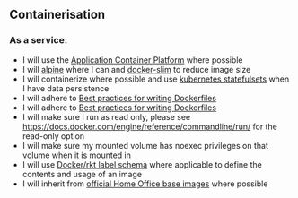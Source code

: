 ## Containerisation

### As a service:


* I will use the [Application Container Platform](https://github.com/UKHomeOffice/application-container-platform) where possible
* I will [alpine](https://hub.docker.com/_/alpine/) where I can and  [docker-slim](https://github.com/docker-slim/docker-slim) to reduce image size
* I will containerize where possible and use [kubernetes statefulsets](https://kubernetes.io/docs/concepts/workloads/controllers/statefulset/) when I have data persistence
* I will adhere to [Best practices for writing Dockerfiles](https://docs.docker.com/engine/userguide/eng-image/dockerfile_best-practices/)
* I will adhere to [Best practices for writing Dockerfiles](https://docs.docker.com/engine/userguide/eng-image/dockerfile_best-practices/)
* I will make sure I run as read only, please see https://docs.docker.com/engine/reference/commandline/run/ for the read-only option
* I will make sure my mounted volume has noexec privileges on that volume when it is mounted in
* I will use [Docker/rkt label schema](http://label-schema.org/rc1/) where applicable to define the contents and usage of an image
* I will inherit from [official Home Office base images](https://github.com/UKHomeOffice/hosting-platform/blob/master/developer-docs/writing_dockerfiles.md) where possible
